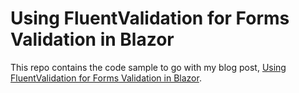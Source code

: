 # Using FluentValidation for Forms Validation in Blazor

This repo contains the code sample to go with my blog post, [Using FluentValidation for Forms Validation in Blazor](https://chrissainty.com/using-fluentvalidation-for-forms-validation-in-razor-components).
